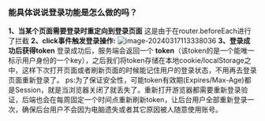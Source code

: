 ### 能具体说说登录功能是怎么做的吗？



**1、当某个页面需要登录时重定向到登录页面**
这是由于在router.beforeEach进行了拦截
**2、click事件触发登录操作:**
![image-20240317113338036](D:/%E6%96%87%E4%BB%B6/typora%E5%9B%BE%E7%89%87/image-20240317113338036.png)
**3、登录成功后获得token**
登录成功后，服务端会返回一个 **token**（该token的是一个能唯一标示用户身份的一个key），之后我们将token存储在本地cookie/localStorage之中，这样下次打开页面或者刷新页面的时候能记住用户的登录状态，不用再去登录页面重新登录了。
ps:为了保证安全性，可能token有效期(Expires/Max-Age)都是Session，就是当浏览器关闭了就丢失了。重新打开游览器都需要重新登录验证，后端也会在每周固定一个时间点重新刷新token，让后台用户全部重新登录一次，确保后台用户不会因为电脑遗失或者其它原因被人随意使用账号。